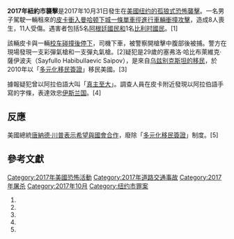 **2017年紐約市襲擊**是2017年10月31日發生在[美國](https://zh.wikipedia.org/wiki/美國 "wikilink")[纽约的](../Page/纽约.md "wikilink")[孤狼式](../Page/孤狼恐怖主義.md "wikilink")[恐怖襲擊](https://zh.wikipedia.org/wiki/恐怖襲擊 "wikilink")。一名男子駕駛一輛租來的[皮卡衝入](../Page/皮卡.md "wikilink")[曼哈顿下城一條單車徑進行](../Page/曼哈顿下城.md "wikilink")[車輛衝撞攻擊](../Page/車輛衝撞攻擊.md "wikilink")，造成8人喪生，11人受傷。遇害者包括5名[阿根廷國民和](../Page/阿根廷.md "wikilink")1名[比利时國民](../Page/比利时.md "wikilink")。\[1\]

該輛皮卡與一輛[校车碰撞後停下](../Page/校车.md "wikilink")，司機下車，被警察開槍擊中腹部後被捕。警方在現場發現一支彩彈氣槍和一支彈丸氣槍。\[2\]疑犯是29歲的塞弗洛·哈比布萊維克·薩伊波夫（Sayfullo
Habibullaevic
Saipov），是來自[乌兹别克斯坦的移民](../Page/乌兹别克斯坦.md "wikilink")，於2010年以「[多元化移民簽證](../Page/多元化移民簽證.md "wikilink")」移民美國。\[3\]

據報疑犯曾以阿拉伯語大叫「[真主至大](https://zh.wikipedia.org/wiki/大赞辞 "wikilink")」。調查人員在皮卡附近發現以阿拉伯語手寫的字條，表達效忠[伊斯兰国](../Page/伊斯兰国.md "wikilink")。\[4\]

## 反應

美國總統[唐納德·川普表示希望與國會合作](https://zh.wikipedia.org/wiki/唐納德·川普 "wikilink")，廢除「[多元化移民簽證](../Page/多元化移民簽證.md "wikilink")」制度。\[5\]

## 參考文獻

[Category:2017年美國恐怖活動](https://zh.wikipedia.org/wiki/Category:2017年美國恐怖活動 "wikilink")
[Category:2017年道路交通事故](https://zh.wikipedia.org/wiki/Category:2017年道路交通事故 "wikilink")
[Category:2017年屠杀](https://zh.wikipedia.org/wiki/Category:2017年屠杀 "wikilink")
[Category:2017年10月](https://zh.wikipedia.org/wiki/Category:2017年10月 "wikilink")
[Category:纽约市罪案](https://zh.wikipedia.org/wiki/Category:纽约市罪案 "wikilink")

1.

2.

3.
4.

5.